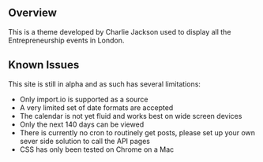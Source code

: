 ## Overview

This is a theme developed by Charlie Jackson used to display all the Entrepreneurship events in London.

## Known Issues

This site is still in alpha and as such has several limitations:
- Only import.io is supported as a source
- A very limited set of date formats are accepted
- The calendar is not yet fluid and works best on wide screen devices
- Only the next 140 days can be viewed
- There is currently no cron to routinely get posts, please set up your own sever side solution to call the API pages
- CSS has only been tested on Chrome on a Mac